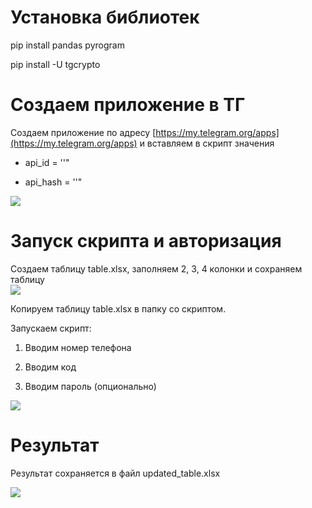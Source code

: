 # Установка библиотек

pip install pandas pyrogram

pip install -U tgcrypto

# Создаем приложение в ТГ

Создаем приложение по адресу [https://my.telegram.org/apps](https://my.telegram.org/apps) и вставляем в скрипт значения  

- api_id = ''"
    
- api_hash = ''"
    

  

![](https://lh7-us.googleusercontent.com/docsz/AD_4nXfLklX5n4p93z6wuZ_5lxuxlmRRQWWpwVjwlKZwH-jbR7xp0N1XrjRAIVG62RwaeoY2Fgk0cCfOxbkk0rzRPwxuMacRfDYTzvH2NQx_4d0bmatSOa8eChGTQ_Fg5AUfUEjShx92ktG6nxPzNZb2uw-mVcSg?key=2GhdH-Aip7wH5rSx552uZQ)

# Запуск скрипта и авторизация

Создаем таблицу table.xlsx, заполняем 2, 3, 4 колонки и сохраняем таблицу  
![](https://lh7-us.googleusercontent.com/docsz/AD_4nXe6k5YWzOySI4N2rxuwgqrinXAi5YIZS2GhFWqvc-k8Oc9XMz7KJVXQM1EEz4tLvp3IhrP2GJXO-931bZeGF38IfSBXwEtci7WUIlugZkfu-jEUAS5hgiMtocIorvYEJvo2gljjvDeFMz65Vl8u3GiP22-n?key=2GhdH-Aip7wH5rSx552uZQ)

Копируем таблицу table.xlsx в папку со скриптом.

  

Запускаем скрипт:

1. Вводим номер телефона
    
2. Вводим код
    
3. Вводим пароль (опционально)
    

  

![](https://lh7-us.googleusercontent.com/docsz/AD_4nXeZ8HKE_NepvXOPSvCDCrJYc_ulxjjCHhPsLL60UOCaH38yY8DAJprsKdFpREST7takhoJoQV0osz1JlHl2v9sniXuv3lu0DomgDoNteQeCvg4n2MAtv5R_zLrIRMfbTi_0mJG2-CIK7NL2PaRYgbE7j1xh?key=2GhdH-Aip7wH5rSx552uZQ)

# Результат

Результат сохраняется в файл updated_table.xlsx

![](https://lh7-us.googleusercontent.com/docsz/AD_4nXfjNM5prU_F3qFPNqUmsLtNnwmr-wfS86Y3x24yBuvoiFU8gUKpM3HcyX3q-nih7xiGDCZ5IfEhpR_v2QJFbLuAVKqIg_7j5A0iFtHBtqZSSI0ky9idBSaAH253LwGXn3o4D75PN_b5BLqkYKKGhQvYjr67?key=2GhdH-Aip7wH5rSx552uZQ)
